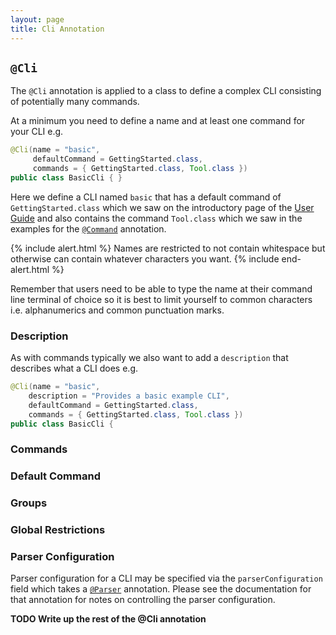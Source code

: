 ```yaml
---
layout: page
title: Cli Annotation
---
```


## `@Cli`

The `@Cli` annotation is applied to a class to define a complex CLI consisting of potentially many commands.

At a minimum you need to define a name and at least one command for your CLI e.g.

```java
@Cli(name = "basic", 
     defaultCommand = GettingStarted.class, 
     commands = { GettingStarted.class, Tool.class })
public class BasicCli { }
```

Here we define a CLI named `basic` that has a default command of `GettingStarted.class` which we saw on the introductory page of the [User Guide](../) and also contains the command `Tool.class` which we saw in the examples for the [`@Command`](command.html) annotation.

{% include alert.html %}
Names are restricted to not contain whitespace but otherwise can contain whatever characters you want.
{% include end-alert.html %}
	
Remember that users need to be able to type the name at their command line terminal of choice so it is best to limit yourself to common characters i.e. alphanumerics and common punctuation marks.

### Description

As with commands typically we also want to add a `description` that describes what a CLI does e.g.

```java
@Cli(name = "basic", 
    description = "Provides a basic example CLI",
    defaultCommand = GettingStarted.class, 
    commands = { GettingStarted.class, Tool.class })
public class BasicCli {
```

### Commands

### Default Command

### Groups

### Global Restrictions

### Parser Configuration

Parser configuration for a CLI may be specified via the `parserConfiguration` field which takes a [`@Parser`](parser.html) annotation.  Please see the documentation for that annotation for notes on controlling the parser configuration.

**TODO Write up the rest of the @Cli annotation**